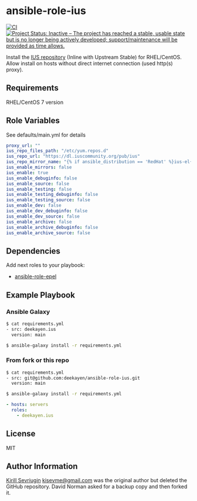 # ansible-role-ius

[![CI](https://github.com/deekayen/ansible-role-ius/workflows/CI/badge.svg)](https://github.com/deekayen/ansible-role-ius/actions?query=workflow%3ACI) [![Project Status: Inactive – The project has reached a stable, usable state but is no longer being actively developed; support/maintenance will be provided as time allows.](https://www.repostatus.org/badges/latest/inactive.svg)](https://www.repostatus.org/#inactive)

Install the [IUS repository](https://ius.io/) (Inline with Upstream Stable) for RHEL/CentOS.
Allow install on hosts without direct internet connection (used http(s) proxy).

## Requirements

RHEL/CentOS 7 version

## Role Variables

See defaults/main.yml for details

```yaml
proxy_url: ""
ius_repo_files_path: "/etc/yum.repos.d"
ius_repo_url: "https://dl.iuscommunity.org/pub/ius"
ius_repo_mirror_name: "{% if ansible_distribution == 'RedHat' %}ius-el{% else %}ius-centos{% endif %}"
ius_enable_mirrors: false
ius_enable: true
ius_enable_debuginfo: false
ius_enable_source: false
ius_enable_testing: false
ius_enable_testing_debuginfo: false
ius_enable_testing_source: false
ius_enable_dev: false
ius_enable_dev_debuginfo: false
ius_enable_dev_source: false
ius_enable_archive: false
ius_enable_archive_debuginfo: false
ius_enable_archive_source: false
```

## Dependencies

Add next roles to your playbook:

- [ansible-role-epel](https://github.com/kisev/ansible-role-epel)

## Example Playbook

### Ansible Galaxy

```bash
$ cat requirements.yml
- src: deekayen.ius
  version: main

$ ansible-galaxy install -r requirements.yml
```

### From fork or this repo

```bash
$ cat requirements.yml
- src: git@github.com:deekayen/ansible-role-ius.git
  version: main

$ ansible-galaxy install -r requirements.yml
```

```yaml
- hosts: servers
  roles:
    - deekayen.ius
```

## License

MIT

## Author Information

[Kirill Sevriugin](https://kisev.me) <kisevme@gmail.com> was the original author but deleted the GitHub repository. David Norman asked for a backup copy and then forked it.
